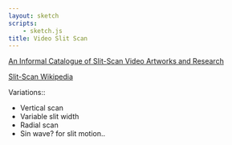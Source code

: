 ```yaml
---
layout: sketch
scripts: 
    - sketch.js    
title: Video Slit Scan
---
```


[An Informal Catalogue of Slit-Scan Video Artworks and Research](http://www.flong.com/texts/lists/slit_scan/)    

[Slit-Scan Wikipedia](https://en.wikipedia.org/wiki/Slit-scan_photography)   

Variations:: 

* Vertical scan
* Variable slit width
* Radial scan
* Sin wave? for slit motion..